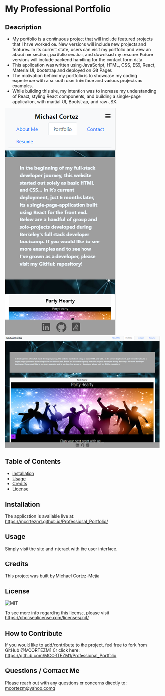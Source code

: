 # My Professional Portfolio

## **Description**

- My portfolio is a continuous project that will include featured projects that I have worked on. New versions will include new projects and features. In its current state, users can visit my portfolio and view an about me section, portfolio section, and download my resume. Future versions will include backend handling for the contact form data. 
- This application was written using JavaScript, HTML, CSS, ES6, React, Material UI, bootstrap and deployed on Git Pages
- The motivation behind my portfolio is to showcase my coding experience with a smooth user interface and various projects as examples. 
- While building this site, my intention was to increase my understanding of React, styling React components, and building a single-page application, with martial UI, Bootstrap, and raw JSX. 







![MOBILE](/screenshots/mobile-ph.PNG)
![DESKTOP](/screenshots/ph-desktop.PNG)

## **Table of Contents** 

- [installation](#installation)
- [Usage](#usage)
- [Credits](#credits)
- [License](#license)

## **Installation**

The application is available live at: https://mcortezm1.github.io/Professional_Portfolio/


## **Usage**

Simply visit the site and interact with the user interface. 


## **Credits** 

This project was built by Michael Cortez-Mejia 




## **License**

![MIT](https://img.shields.io/static/v1?label=License&message=MIT&color=success)

To see more info regarding this license, please visit https://choosealicense.com/licenses/mit/



## **How to Contribute**

If you would like to add/contribute to the project, feel free to fork from GitHub @MCORTEZM1 
Or click here: https://github.com/MCORTEZM1/Professional_Portfolio


## **Questions / Contact Me**

Please reach out with any questions or concerns directly to: mcortezm@yahoo.comq
